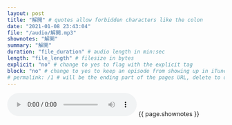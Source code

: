```yaml
---
layout: post
title: "解開" # quotes allow forbidden characters like the colon
date: "2021-01-08 23:43:04"
file: "/audio/解開.mp3"
shownotes: "解開"
summary: "解開"
duration: "file_duration" # audio length in min:sec
length: "file_length" # filesize in bytes
explicit: "no" # change to yes to flag with the explicit tag
block: "no" # change to yes to keep an episode from showing up in iTunes
# permalink: /1 # will be the ending part of the pages URL, delete to default to the title
---
```


<audio controls>
<source src="{{site.url}}{{site.baseurl}}{{ page.file }}" type="audio/x-mp3">
Your browser does not support the audio element.
</audio>
{{ page.shownotes }}

